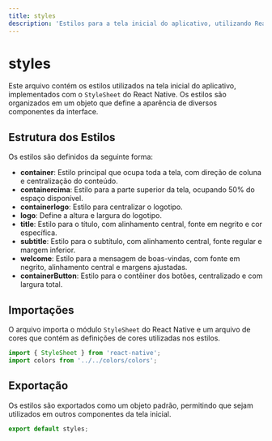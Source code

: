 ```yaml
---
title: styles
description: 'Estilos para a tela inicial do aplicativo, utilizando React Native e StyleSheet.'
---
```


# styles

Este arquivo contém os estilos utilizados na tela inicial do aplicativo, implementados com o `StyleSheet` do React Native. Os estilos são organizados em um objeto que define a aparência de diversos componentes da interface.

## Estrutura dos Estilos

Os estilos são definidos da seguinte forma:

- **container**: Estilo principal que ocupa toda a tela, com direção de coluna e centralização do conteúdo.
- **containercima**: Estilo para a parte superior da tela, ocupando 50% do espaço disponível.
- **containerlogo**: Estilo para centralizar o logotipo.
- **logo**: Define a altura e largura do logotipo.
- **title**: Estilo para o título, com alinhamento central, fonte em negrito e cor específica.
- **subtitle**: Estilo para o subtítulo, com alinhamento central, fonte regular e margem inferior.
- **welcome**: Estilo para a mensagem de boas-vindas, com fonte em negrito, alinhamento central e margens ajustadas.
- **containerButton**: Estilo para o contêiner dos botões, centralizado e com largura total.

## Importações

O arquivo importa o módulo `StyleSheet` do React Native e um arquivo de cores que contém as definições de cores utilizadas nos estilos.

```javascript
import { StyleSheet } from 'react-native';
import colors from '../../colors/colors';
```

## Exportação

Os estilos são exportados como um objeto padrão, permitindo que sejam utilizados em outros componentes da tela inicial.

```javascript
export default styles;
```